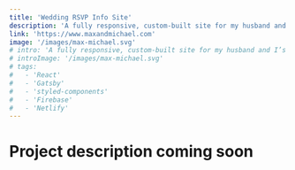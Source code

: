 ```yaml
---
title: 'Wedding RSVP Info Site'
description: 'A fully responsive, custom-built site for my husband and I’s wedding. The site displays information about the wedding day and includes an RSVP experience that allows guests to quickly and easily let us know if they will be able to attend. The site was built with Gatsby and Firebase and deployed on Netlify.'
link: 'https://www.maxandmichael.com'
image: '/images/max-michael.svg'
# intro: 'A fully responsive, custom-built site for my husband and I’s wedding. The site displays information about the wedding day and includes an RSVP experience that allows guests to quickly and easily let us know if they will be able to attend. The site was built with Gatsby and Firebase and deployed on Netlify.'
# introImage: '/images/max-michael.svg'
# tags:
#   - 'React'
#   - 'Gatsby'
#   - 'styled-components'
#   - 'Firebase'
#   - 'Netlify'
---
```


# Project description coming soon
